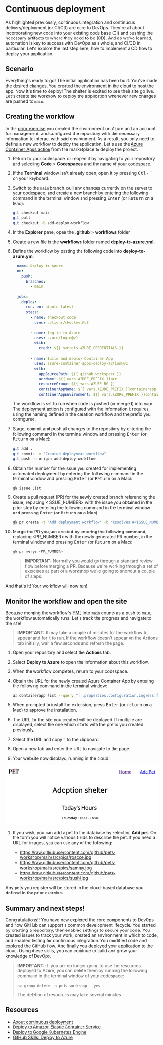 # Continuous deployment

As highlighted previously, continuous integration and continuous delivery/deployment (or CI/CD) are core to DevOps. They're all about incorporating new code into your existing code base (CI) and pushing the necessary artifacts to where they need to be (CD). And as we've learned, automation is key to success with DevOps as a whole, and CI/CD in particular. Let's explore the last step here, how to implement a CD flow to deploy your application.

## Scenario

Everything's ready to go! The initial application has been built. You've made the desired changes. You created the environment in the cloud to host the app. Now it's time to deploy! The shelter is excited to see their site go live. Let's create the workflow to deploy the application whenever new changes are pushed to `main`.

## Creating the workflow

In the [prior exercise](./7-create-environment.md) you created the environment on Azure and an account for management, and configured the repository with the necessary information to interact with said environment. As a result, you only need to define a new workflow to deploy the application. Let's use the [Azure Container Apps action](https://github.com/marketplace/actions/azure-container-apps-build-and-deploy) from the marketplace to deploy the project.

1. Return to your codespace, or reopen it by navigating to your repository and selecting **Code** > **Codespaces** and the name of your codespace.
1. If the **Terminal** window isn't already open, open it by pressing <kbd>Ctl</kbd> - <kbd>`</kbd> on your keyboard.
1. Switch to the `main` branch, pull any changes currently on the server to your codespace, and create a new branch by entering the following command in the terminal window and pressing <kbd>Enter</kbd> (or <kbd>Return</kbd> on a Mac):

    ```bash
    git checkout main
    git pull
    git checkout -b add-deploy-workflow
    ```

1. In the **Explorer** pane, open the **.github** > **workflows** folder.
1. Create a new file in the **workflows** folder named **deploy-to-azure.yml**.
1. Define the workflow by pasting the following code into **deploy-to-azure.yml**:

    ```yml
      name: Deploy to Azure
      on:
        push:
          branches:
            - main

      jobs:
        deploy:
          runs-on: ubuntu-latest
          steps:
            - name: Checkout code
              uses: actions/checkout@v3

            - name: Log in to Azure
              uses: azure/login@v1
              with:
                creds: ${{ secrets.AZURE_CREDENTIALS }}

            - name: Build and deploy Container App
              uses: azure/container-apps-deploy-action@v1
              with:
                appSourcePath: ${{ github.workspace }}
                acrName: ${{ vars.AZURE_PREFIX }}acr
                resourceGroup: ${{ vars.AZURE_RG }}
                containerAppName: ${{ vars.AZURE_PREFIX }}containerapp
                containerAppEnvironment: ${{ vars.AZURE_PREFIX }}containerappenvironment
    ```

    The workflow is set to run when code is pushed (or merged) into `main`. The deployment action is configured with the information it requires, using the naming defined in the creation workflow and the prefix you configured.

1. Stage, commit and push all changes to the repository by entering the following command in the terminal window and pressing <kbd>Enter</kbd> (or <kbd>Return</kbd> on a Mac):

    ```bash
    git add .
    git commit -m "Created deployment workflow"
    git push -u origin add-deploy-workflow
    ```

1. Obtain the number for the issue you created for implementing automated deployment by entering the following command in the terminal window and pressing <kbd>Enter</kbd> (or <kbd>Return</kbd> on a Mac):

    ```bash
    gh issue list
    ```

1. Create a pull request (PR) for the newly created branch referencing the issue, replacing <ISSUE_NUMBER> with the issue you obtained in the prior step by entering the following command in the terminal window and pressing <kbd>Enter</kbd> (or <kbd>Return</kbd> on a Mac):

    ```bash
    gh pr create -t "Add deployment workflow" -b "Resolves #<ISSUE_NUMBER>"
    ```

1. Merge the PR you just created by entering the following command, replacing <PR_NUMBER> with the newly generated PR number, in the terminal window and pressing <kbd>Enter</kbd> (or <kbd>Return</kbd> on a Mac):

    ```bash
    gh pr merge <PR_NUMBER>
    ```

    > **IMPORTANT:** Normally you would go through a standard review flow before merging a PR. Because we're working through a set of exercises as part of a workshop we're going to shortcut a couple of steps.

And that's it! Your workflow will now run!

## Monitor the workflow and open the site

Because merging the workflow's [YML](https://en.wikipedia.org/wiki/YAML) into `main` counts as a push to `main`, the workflow automatically runs. Let's track the progress and navigate to the site!

> **IMPORTANT:** It may take a couple of minutes for the workflow to appear and for it to run. If the workflow doesn't appear on the Actions tab initially, wait a few seconds and refresh the page.

1. Open your repository and select the **Actions** tab.
1. Select **Deploy to Azure** to open the information about this workflow.
1. When the workflow completes, return to your codespace.
1. Obtain the URL for the newly created Azure Container App by entering the following command in the terminal window:

    ```bash
    az containerapp list --query "[].properties.configuration.ingress.fqdn" -o tsv
    ```

1. When prompted to install the extension, press <kbd>Enter</kbd> (or <kbd>return</kbd> on a Mac) to approve the installation.
1. The URL for the site you created will be displayed. If multiple are displayed, select the one which starts with the prefix you created previously.
1. Select the URL and copy it to the clipboard.
1. Open a new tab and enter the URL to navigate to the page.
1. Your website now displays, running in the cloud!

  ![Screenshot of website showing Adoption shelter and the hours component added in a prior exercise](./images/website-screenshot.png)

1. If you wish, you can add a pet to the database by selecting **Add pet**. On the form you will notice various fields to describe the pet. If you need a URL for images, you can use any of the following:

    - https://raw.githubusercontent.com/github/pets-workshop/main/src/pics/roscoe.jpg
    - https://raw.githubusercontent.com/github/pets-workshop/main/src/pics/sammy.jpg
    - https://raw.githubusercontent.com/github/pets-workshop/main/src/pics/sushi.jpg

Any pets you register will be stored in the cloud-based database you defined in the prior exercise.

## Summary and next steps!

Congratulations!! You have now explored the core components to DevOps and how GitHub can support a common development lifecycle. You started by creating a repository, then enabled settings to secure your code. You created issues to track your work, created an environment in which to code, and enabled testing for continuous integration. You modified code and explored the GitHub flow. And finally you deployed your application to the cloud. Using these skills, you can continue to build and grow your knowledge of DevOps.

> **IMPORTANT:**: If you are no longer going to use the resources deployed to Azure, you can delete them by running the following command in the terminal window of your codespace:
> 
> `az group delete -n pets-workshop --yes`
> 
> The deletion of resources may take several minutes

## Resources

- [About continuous deployment](https://docs.github.com/en/actions/deployment/about-deployments/about-continuous-deployment)
- [Deploy to Amazon Elastic Container Service](https://docs.github.com/en/actions/deployment/deploying-to-your-cloud-provider/deploying-to-amazon-elastic-container-service)
- [Deploy to Google Kubernetes Engine](https://docs.github.com/en/actions/deployment/deploying-to-your-cloud-provider/deploying-to-google-kubernetes-engine)
- [GitHub Skills: Deploy to Azure](https://github.com/skills/deploy-to-azure)
